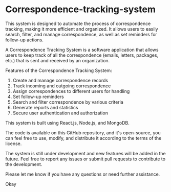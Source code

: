 # Correspondence-tracking-system
This system is designed to automate the process of correspondence tracking, making it more efficient and organized. It allows users to easily search, filter, and manage correspondence, as well as set reminders for follow-up actions.

A Correspondence Tracking System is a software application that allows users to keep track of all the correspondence (emails, letters, packages, etc.) that is sent and received by an organization.

Features of the Correspondence Tracking System:

1. Create and manage correspondence records
2. Track incoming and outgoing correspondence
3. Assign correspondences to different users for handling
4. Set follow-up reminders
5. Search and filter correspondence by various criteria
6. Generate reports and statistics
7. Secure user authentication and authorization


This system is built using React.js, Node.js, and MongoDB.

The code is available on this GitHub repository, and it's open-source, you can feel free to use, modify, and distribute it according to the terms of the license.

The system is still under development and new features will be added in the future. Feel free to report any issues or submit pull requests to contribute to the development.

Please let me know if you have any questions or need further assistance.

Okay


